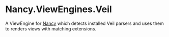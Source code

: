 # Nancy.ViewEngines.Veil

A ViewEngine for [Nancy](http://nancyfx.org/) which detects installed Veil parsers and uses them to renders views with matching extensions.
